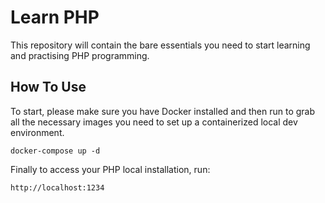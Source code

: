 # Learn PHP

This repository will contain the bare essentials you need to start learning and practising PHP programming.

## How To Use

To start, please make sure you have Docker installed and then run to grab all the necessary images you need to set up a containerized local dev environment.

```
docker-compose up -d
```

Finally to access your PHP local installation, run:

```
http://localhost:1234
```

